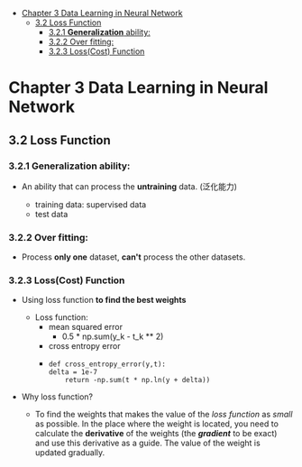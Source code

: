 

<!--
 * @Author       : Jingsheng Lyu
 * @Date         : 2020-07-02 21:55:35
 * @LastEditors  : Jingsheng Lyu
 * @LastEditTime : 2020-07-02 22:59:51
 * @FilePath     : /Deep_Learning/Chapter3/CH3_2/README.md
 * @Github       : https://github.com/jingshenglyu
 * @Web          : https://jingshenglyu.github.io/
 * @E-Mail       : jingshenglyu@gmail.com
--> 
<!-- TOC -->

- [Chapter 3 Data Learning in Neural Network](#chapter-3-data-learning-in-neural-network)
    - [3.2 Loss Function](#32-loss-function)
        - [3.2.1 **Generalization** ability:](#321-generalization-ability)
        - [3.2.2 Over fitting:](#322-over-fitting)
        - [3.2.3 Loss(Cost) Function](#323-losscost-function)

<!-- /TOC -->
# Chapter 3 Data Learning in Neural Network

## 3.2 Loss Function
### 3.2.1 **Generalization** ability:  
* An ability that can process the **untraining** data. (泛化能力)

    * training data: supervised data
    * test data

### 3.2.2 Over fitting:  
* Process **only one** dataset, **can't** process the other datasets.

### 3.2.3 Loss(Cost) Function
* Using loss function **to find the best weights**
    * Loss function:  
        * mean squared error
            * 0.5 * np.sum(y_k - t_k ** 2)
        * cross entropy error    
        *   ```
            def cross_entropy_error(y,t):
            delta = 1e-7
                return -np.sum(t * np.ln(y + delta))
            ```

* Why loss function?
    * To find the weights that makes the value of the *loss function* as *small* as possible. In the place where the weight is located, you need to calculate the **derivative** of the weights (the ***gradient*** to be exact) and use this derivative as a guide. The value of the weight is updated gradually.


